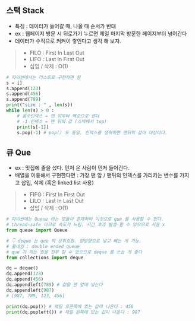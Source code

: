 ## 스택 Stack  
- 특징 : 데이터가 들어갈 때, 나올 때 순서가 반대
- ex : 웹페이지 방문 시 뒤로가기 누르면 제일 마지막 방문한 페이지부터 넘어간다
- 데이터가 수직으로 켜켜이 쌓인다고 생각 해 보자.
> - FILO : First In Last Out
> - LIFO : Last In First Out
> - 삽입 / 삭제 : O(1) 

```py
# 파이썬에서는 리스트로 구현하면 됨
s = []
s.append(123)
s.append(456)
s.append(789)
print("size : " , len(s))
while len(s) > 0 :
    # 음수인덱스 = 맨 뒤부터 역순으로 센다
    # -1 인덱스 = 맨 뒤의 값 (스택에서 top)
    print(s[-1])
    s.pop(-1) # pop() 도 동일. 인덱스를 생략하면 맨뒤의 값이 대상이다.
```

## 큐 Que
- ex : 맛집에 줄을 섰다. 먼저 온 사람이 먼저 들어간다.
- 배열을 이용해서 구현한다면 : 가장 맨 앞 / 맨뒤의 인덱스를 가리키는 변수를 가지고 삽입, 삭제 (혹은 linked list 사용)
> - FIFO : First In First Out
> - LILO : Last In Last Out
> - 삽입 / 삭제 : O(1) 

```py
# 파이썬에는 Queue 라는 모듈이 존재하여 이것으로 que 를 사용할 수 있다.
# thread-safe 이므로 속도가 느림. 시간 초과 발생 할 수 있으므로 사용 x
from queue import Queue 

# 👇 deque 는 que 의 상위호환. 양방향으로 넣고 빼는 게 가능. 
# 풀네임 : double ended queue
# que 가 하는 일을 전부 할 수 있으므로 deque 를 쓰는 게 좋다
from collections import deque

dq = deque()
dq.append(123)
dq.append(456)
dq.appendleft(789) # 값을 맨 앞에 넣는다
dq.appendleft(987) 
# [987, 789, 123, 456]

print(dq.pop()) # 제일 오른쪽에 있는 값이 나온다 : 456
print(dq.popleft()) # 제일 왼쪽에 있는 값이 나온다 : 987
```